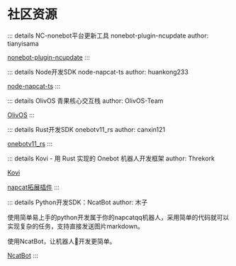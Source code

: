 # 社区资源

::: details NC-nonebot平台更新工具 nonebot-plugin-ncupdate
author: tianyisama

[nonebot-plugin-ncupdate](https://github.com/tianyisama/nonebot-plugin-ncupdate)
:::

::: details Node开发SDK node-napcat-ts
author: huankong233

[node-napcat-ts](https://github.com/huankong233/node-napcat-ts)
:::

::: details OlivOS 青果核心交互栈
author: OlivOS-Team

[OlivOS](https://github.com/OlivOS-Team/OlivOS)
:::

::: details Rust开发SDK onebotv11_rs
author: canxin121

[onebotv11_rs](https://github.com/canxin121/onebotv11_rs)
:::

::: details Kovi - 用 Rust 实现的 Onebot 机器人开发框架
author: Threkork

[Kovi](https://github.com/Threkork/Kovi)

[napcat拓展插件](https://crates.io/crates/kovi-plugin-expand-napcat)
:::

::: details Python开发SDK：NcatBot
author: 木子


使用简单易上手的python开发属于你的napcatqq机器人，采用简单的代码就可以实现复杂的任务，支持直接发送图片markdown。


使用NcatBot，让机器人🤖开发更简单。


[NcatBot](https://github.com/liyihao1110/NcatBot)
:::